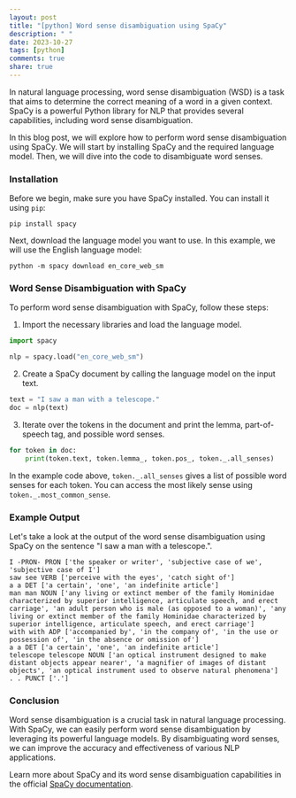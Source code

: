 ```yaml
---
layout: post
title: "[python] Word sense disambiguation using SpaCy"
description: " "
date: 2023-10-27
tags: [python]
comments: true
share: true
---
```


In natural language processing, word sense disambiguation (WSD) is a task that aims to determine the correct meaning of a word in a given context. SpaCy is a powerful Python library for NLP that provides several capabilities, including word sense disambiguation.

In this blog post, we will explore how to perform word sense disambiguation using SpaCy. We will start by installing SpaCy and the required language model. Then, we will dive into the code to disambiguate word senses.

### Installation

Before we begin, make sure you have SpaCy installed. You can install it using `pip`:

```shell
pip install spacy
```

Next, download the language model you want to use. In this example, we will use the English language model:

```shell
python -m spacy download en_core_web_sm
```

### Word Sense Disambiguation with SpaCy

To perform word sense disambiguation with SpaCy, follow these steps:

1. Import the necessary libraries and load the language model.

```python
import spacy

nlp = spacy.load("en_core_web_sm")
```

2. Create a SpaCy document by calling the language model on the input text.

```python
text = "I saw a man with a telescope."
doc = nlp(text)
```

3. Iterate over the tokens in the document and print the lemma, part-of-speech tag, and possible word senses.

```python
for token in doc:
    print(token.text, token.lemma_, token.pos_, token._.all_senses)
```

In the example code above, `token._.all_senses` gives a list of possible word senses for each token. You can access the most likely sense using `token._.most_common_sense`.

### Example Output

Let's take a look at the output of the word sense disambiguation using SpaCy on the sentence "I saw a man with a telescope.".

```
I -PRON- PRON ['the speaker or writer', 'subjective case of we', 'subjective case of I']
saw see VERB ['perceive with the eyes', 'catch sight of']
a a DET ['a certain', 'one', 'an indefinite article']
man man NOUN ['any living or extinct member of the family Hominidae characterized by superior intelligence, articulate speech, and erect carriage', 'an adult person who is male (as opposed to a woman)', 'any living or extinct member of the family Hominidae characterized by superior intelligence, articulate speech, and erect carriage']
with with ADP ['accompanied by', 'in the company of', 'in the use or possession of', 'in the absence or omission of']
a a DET ['a certain', 'one', 'an indefinite article']
telescope telescope NOUN ['an optical instrument designed to make distant objects appear nearer', 'a magnifier of images of distant objects', 'an optical instrument used to observe natural phenomena']
. . PUNCT ['.']
```

### Conclusion

Word sense disambiguation is a crucial task in natural language processing. With SpaCy, we can easily perform word sense disambiguation by leveraging its powerful language models. By disambiguating word senses, we can improve the accuracy and effectiveness of various NLP applications.

Learn more about SpaCy and its word sense disambiguation capabilities in the official [SpaCy documentation](https://spacy.io/usage/linguistic-features#word-senses).